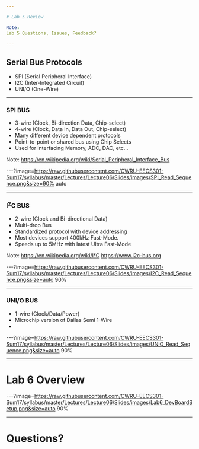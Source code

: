 ```yaml
---

# Lab 5 Review

Note:
Lab 5 Questions, Issues, Feedback?

---
```


## Serial Bus Protocols

* SPI (Serial Peripheral Interface)
* I2C (Inter-Integrated Circuit)
* UNI/O (One-Wire)

---

### SPI BUS

* 3-wire (Clock, Bi-direction Data, Chip-select)
* 4-wire (Clock, Data In, Data Out, Chip-select)
* Many different device dependent protocols
* Point-to-point or shared bus using Chip Selects
* Used for interfacing Memory, ADC, DAC, etc...

Note:
https://en.wikipedia.org/wiki/Serial_Peripheral_Interface_Bus

---?image=https://raw.githubusercontent.com/CWRU-EECS301-Sum17/syllabus/master/Lectures/Lecture06/Slides/images/SPI_Read_Sequence.png&size=90% auto

---

### I<sup>2</sup>C BUS

* 2-wire (Clock and Bi-directional Data)
* Multi-drop Bus
* Standardized protocol with device addressing
* Most devices support 400kHz Fast-Mode.
* Speeds up to 5MHz with latest Ultra Fast-Mode 

Note:
https://en.wikipedia.org/wiki/I²C
https://www.i2c-bus.org

---?image=https://raw.githubusercontent.com/CWRU-EECS301-Sum17/syllabus/master/Lectures/Lecture06/Slides/images/I2C_Read_Sequence.png&size=auto 90%

---

### UNI/O BUS

* 1-wire (Clock/Data/Power)
* Microchip version of Dallas Semi 1-Wire
* 

---?image=https://raw.githubusercontent.com/CWRU-EECS301-Sum17/syllabus/master/Lectures/Lecture06/Slides/images/UNIO_Read_Sequence.png&size=auto 90%

---

# Lab 6 Overview

---?image=https://raw.githubusercontent.com/CWRU-EECS301-Sum17/syllabus/master/Lectures/Lecture06/Slides/images/Lab6_DevBoardSetup.png&size=auto 90%

---

# Questions?